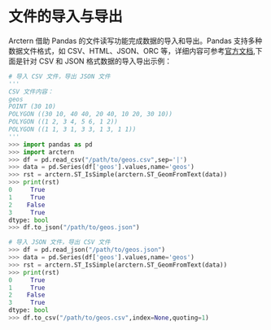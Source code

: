 # 文件的导入与导出

Arctern 借助 Pandas 的文件读写功能完成数据的导入和导出。Pandas 支持多种数据文件格式，如 CSV、HTML、JSON、ORC 等，详细内容可参考[官方文档](https://pandas.pydata.org/pandas-docs/stable/reference/io.html),下面是针对 CSV 和 JSON 格式数据的导入导出示例：

```python
# 导入 CSV 文件，导出 JSON 文件
'''
CSV 文件内容：
geos
POINT (30 10)
POLYGON ((30 10, 40 40, 20 40, 10 20, 30 10))
POLYGON ((1 2, 3 4, 5 6, 1 2))
POLYGON ((1 1, 3 1, 3 3, 1 3, 1 1))
'''
>>> import pandas as pd
>>> import arctern
>>> df = pd.read_csv("/path/to/geos.csv",sep='|')
>>> data = pd.Series(df['geos'].values,name='geos')
>>> rst = arctern.ST_IsSimple(arctern.ST_GeomFromText(data))
>>> print(rst)
0     True
1     True
2    False
3     True
dtype: bool
>>> df.to_json("/path/to/geos.json")

# 导入 JSON 文件，导出 CSV 文件
>>> df = pd.read_json("/path/to/geos.json")
>>> data = pd.Series(df['geos'].values,name='geos')
>>> rst = arctern.ST_IsSimple(arctern.ST_GeomFromText(data))
>>> print(rst)
0     True
1     True
2    False
3     True
dtype: bool
>>> df.to_csv("/path/to/geos.csv",index=None,quoting=1)
```
